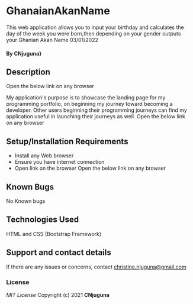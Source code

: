# GhanaianAkanName
This web application allows you to input your birthday and calculates the day of the week you were born,then depending on your gender outputs your Ghanian Akan Name 03/01/2022
#### By **CNjuguna}**
## Description
Open the below link on any browser
 
My application's purpose is to showcase the landing page for my programming portfolio, on beginning my journey toward becoming a developer. Other users beginning their 
programming journeys can find my application useful in launching their journeys as well. 
Open the below link on any browser 

## Setup/Installation Requirements
* Install any Web browser
* Ensure you have internet connection
* Open link on the browser
Open the below link on any browser 

## Known Bugs
No Known bugs
## Technologies Used
HTML and CSS (Bootstrap Framework)
## Support and contact details
If there are any issues or concerns, contact christine.njuguna@gmail.com
### License
*MIT License*
Copyright (c) 2021 **CNjuguna**
